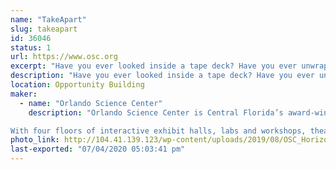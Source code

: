 ```yaml
---
name: "TakeApart"
slug: takeapart
id: 36046
status: 1
url: https://www.osc.org
excerpt: "Have you ever looked inside a tape deck? Have you ever unwrapped a hard drive? Come learn about different tools and the inner workings of used electronics as you take them down to their bare components! Waiver required."
description: "Have you ever looked inside a tape deck? Have you ever unwrapped a hard drive? Come learn about different tools and the inner workings of used electronics as you take them down to their bare components!"
location: Opportunity Building
maker:
  - name: "Orlando Science Center"
    description: "Orlando Science Center is Central Florida’s award-winning, hands-on science museum. For more than 60 years, our exhibits and programming have brought science to life for not just residents of Central Florida, but also visitors from around the world.

With four floors of interactive exhibit halls, labs and workshops, theaters, an observatory, and experiences that change with the seasons, there is always something exciting for our 670,000 annual visitors to see and do at Orlando Science Center. We also reach 153,000 students and educators each year through our STEM Discovery Center educational programs, both onsite at the Science Center and offsite at schools and community organizations.  "
photo_link: http://104.41.139.123/wp-content/uploads/2019/08/OSC_HorizontalLogo_Purple-1024x469.png
last-exported: "07/04/2020 05:03:41 pm"
---
```

